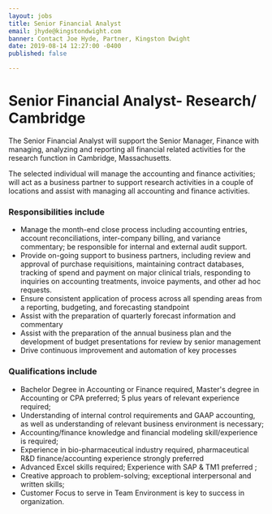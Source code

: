 ```yaml
---
layout: jobs
title: Senior Financial Analyst
email: jhyde@kingstondwight.com
banner: Contact Joe Hyde, Partner, Kingston Dwight
date: 2019-08-14 12:27:00 -0400
published: false

---
```

# **Senior Financial Analyst- Research/ Cambridge**

The Senior Financial Analyst will support the Senior Manager, Finance with managing, analyzing and reporting all financial related activities for the research function in Cambridge, Massachusetts.

The selected individual will manage the accounting and finance activities; will act as a business partner to support research activities in a couple of locations and assist with managing all accounting and finance activities.

### **Responsibilities include**

* Manage the month-end close process including accounting entries, account reconciliations, inter-company billing, and variance commentary; be responsible for internal and external audit support.
* Provide on-going support to business partners, including review and approval of purchase requisitions, maintaining contract databases, tracking of spend and payment on major clinical trials, responding to inquiries on accounting treatments, invoice payments, and other ad hoc requests.
* Ensure consistent application of process across all spending areas from a reporting, budgeting, and forecasting standpoint
* Assist with the preparation of quarterly forecast information and commentary
* Assist with the preparation of the annual business plan and the development of budget presentations for review by senior management
* Drive continuous improvement and automation of key processes

### **Qualifications include**

* Bachelor Degree in Accounting or Finance required, Master's degree in Accounting or CPA preferred; 5 plus years of relevant experience required;
* Understanding of internal control requirements and GAAP accounting, as well as understanding of relevant business environment is necessary;
* Accounting/finance knowledge and financial modeling skill/experience is required;
* Experience in bio-pharmaceutical industry required, pharmaceutical R&D finance/accounting experience strongly preferred
* Advanced Excel skills required; Experience with SAP & TM1 preferred ;
* Creative approach to problem-solving; exceptional interpersonal and written skills;
* Customer Focus to serve in Team Environment is key to success in organization.